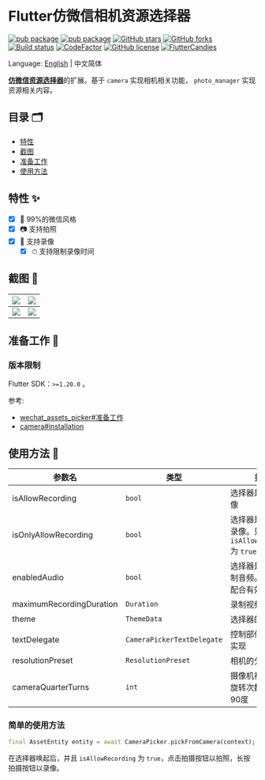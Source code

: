 # Flutter仿微信相机资源选择器

[![pub package](https://img.shields.io/pub/v/wechat_camera_picker?logo=dart&label=%E7%A8%B3%E5%AE%9A%E7%89%88&style=flat-square)](https://pub.flutter-io.cn/packages/wechat_camera_picker)
[![pub package](https://img.shields.io/pub/v/wechat_camera_picker?color=42a012&include_prereleases&label=%E5%BC%80%E5%8F%91%E7%89%88&logo=dart&style=flat-square)](https://pub.flutter-io.cn/packages/wechat_camera_picker)
[![GitHub stars](https://img.shields.io/github/stars/fluttercandies/flutter_wechat_camera_picker?logo=github&style=flat-square)](https://github.com/fluttercandies/flutter_wechat_camera_picker/stargazers)
[![GitHub forks](https://img.shields.io/github/forks/fluttercandies/flutter_wechat_camera_picker?logo=github&style=flat-square)](https://github.com/fluttercandies/flutter_wechat_camera_picker/network)
[![Build status](https://img.shields.io/github/workflow/status/fluttercandies/flutter_wechat_camera_picker/Build%20test?label=%E7%8A%B6%E6%80%81&logo=github&style=flat-square)](https://github.com/fluttercandies/flutter_wechat_camera_picker/actions?query=workflow%3A%22Build+test%22)
[![CodeFactor](https://img.shields.io/codefactor/grade/github/fluttercandies/flutter_wechat_camera_picker?logo=codefactor&label=%E4%BB%A3%E7%A0%81%E8%B4%A8%E9%87%8F&logoColor=%23ffffff&style=flat-square)](https://www.codefactor.io/repository/github/fluttercandies/flutter_wechat_camera_picker)
[![GitHub license](https://img.shields.io/github/license/fluttercandies/flutter_wechat_camera_picker?style=flat-square&label=%E5%8D%8F%E8%AE%AE)](https://github.com/fluttercandies/flutter_wechat_camera_picker/blob/master/LICENSE)
<a target="_blank" href="https://jq.qq.com/?_wv=1027&k=5bcc0gy"><img border="0" src="https://pub.idqqimg.com/wpa/images/group.png" alt="FlutterCandies" title="FlutterCandies"></a>

Language: [English](README.md) | 中文简体

[**仿微信资源选择器**](https://fluttercandies.github.io/flutter_wechat_assets_picker)的扩展。基于 `camera` 实现相机相关功能， `photo_manager` 实现资源相关内容。

## 目录 🗂

* [特性](#特性-)
* [截图](#截图-)
* [准备工作](#准备工作-)
* [使用方法](#使用方法-)

## 特性 ✨

- [x] 💚 99%的微信风格
- [x] 📷 支持拍照
- [x] 🎥 支持录像
  - [x] ⏱ 支持限制录像时间

## 截图 📸

| ![](https://tva1.sinaimg.cn/large/007S8ZIlgy1ggtt6yrdqej30u01t017w.jpg) | ![](https://tva1.sinaimg.cn/large/007S8ZIlgy1ggtt6yh3x4j30u01t0wuo.jpg) |
| ----------------------------------------------------------------------- | ----------------------------------------------------------------------- |
| ![](https://tva1.sinaimg.cn/large/007S8ZIlgy1ggtt6z1h7xj30u01t01kx.jpg) | ![](https://tva1.sinaimg.cn/large/007S8ZIlgy1ggtt6zarvhj30u01t0x5f.jpg) |

## 准备工作 🍭

### 版本限制

Flutter SDK：`>=1.20.0` 。

参考:
- [wechat_assets_picker#准备工作](https://github.com/fluttercandies/flutter_wechat_assets_picker/blob/master/README-ZH.md#preparing-for-use-)
- [camera#installation](https://pub.dev/packages/camera#installation)

## 使用方法 📖

| 参数名                   | 类型                       | 描述                                                              | 默认值                                 |
| ------------------------ | -------------------------- | ----------------------------------------------------------------- | -------------------------------------- |
| isAllowRecording         | `bool`                     | 选择器是否可以录像                                                | `false`                                |
| isOnlyAllowRecording     | `bool`                     | 选择器是否仅可以录像。只在 `isAllowRecording`  为 `true` 时有效。 | `false`                                |
| enabledAudio             | `bool`                     | 选择器是否需要录制音频。只于录像配合有效。                           | `true`                                |
| maximumRecordingDuration | `Duration`                 | 录制视频最长时长                                                  | `const Duration(seconds: 15)`          |
| theme                    | `ThemeData`                | 选择器的主题                                                      | `CameraPicker.themeData(C.themeColor)` |
| textDelegate             | `CameraPickerTextDelegate` | 控制部件中的文字实现                                              | `DefaultCameraPickerTextDelegate`      |
| resolutionPreset         | `ResolutionPreset`         | 相机的分辨率预设                                                  | `ResolutionPreset.max`                 |
| cameraQuarterTurns       | `int`                      | 摄像机视图顺时针旋转次数，每次90度                                | `0`                                    |
### 简单的使用方法

```dart
final AssetEntity entity = await CameraPicker.pickFromCamera(context);
```

在选择器唤起后，并且 `isAllowRecording` 为 `true`，点击拍摄按钮以拍照，长按拍摄按钮以录像。